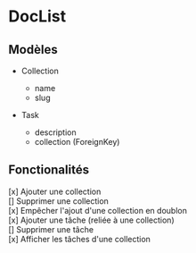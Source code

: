 # DocList

## Modèles

- Collection
  - name
  - slug

- Task
  - description
  - collection (ForeignKey)

## Fonctionalités

[x] Ajouter une collection  
[] Supprimer une collection  
[x] Empêcher l'ajout d'une collection en doublon  
[x] Ajouter une tâche (reliée à une collection)  
[] Supprimer une tâche  
[x] Afficher les tâches d'une collection